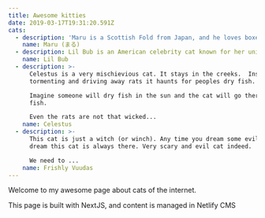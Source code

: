 ```yaml
---
title: Awesome kitties
date: 2019-03-17T19:31:20.591Z
cats:
  - description: 'Maru is a Scottish Fold from Japan, and he loves boxes.'
    name: Maru (まる)
  - description: Lil Bub is an American celebrity cat known for her unique appearance.
    name: Lil Bub
  - description: >-
      Celestus is a very mischievious cat. It stays in the creeks.  Instead of
      tormenting and driving away rats it haunts for peoples dry fish. 

      Imagine someone will dry fish in the sun and the cat will go there and eat
      fish.

      Even the rats are not that wicked...
    name: Celestus
  - description: >-
      This cat is just a witch (or winch). Any time you dream some evil or bad
      dream this cat is always there. Very scary and evil cat indeed.

      We need to ...
    name: Frishly Vuudas
---
```

Welcome to my awesome page about cats of the internet.

This page is built with NextJS, and content is managed in Netlify CMS
